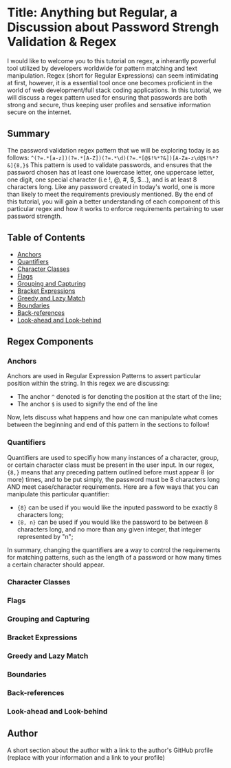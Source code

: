 # Title: Anything but Regular, a Discussion about Password Strengh Validation & Regex

I would like to welcome you to this tutorial on regex, a inherantly powerful tool utilized by developers worldwide for pattern matching and text manipulation. Regex (short for Regular Expressions) can seem intimidating at first, however, it is a essential tool once one becomes proficient in the world of web development/full stack coding applications. In this tutorial, we will discuss a regex pattern used for ensuring that passwords are both strong and secure, thus keeping user profiles and sensative information secure on the internet. 

## Summary

The password validation regex pattern that we will be exploring today is as follows: `^(?=.*[a-z])(?=.*[A-Z])(?=.*\d)(?=.*[@$!%*?&])[A-Za-z\d@$!%*?&]{8,}$`
This pattern is used to validate passwords, and ensures that the password chosen has at least one lowercase letter, one uppercase letter, one digit, one special character (i.e !, @, #, $, $...), and is at least 8 characters long. Like any password created in today's world, one is more than likely to meet the requirements previously mentioned. By the end of this tutorial, you will gain a better understanding of each component of this particular regex and how it works to enforce requirements pertaining to user password strength. 

## Table of Contents

- [Anchors](#anchors)
- [Quantifiers](#quantifiers)
- [Character Classes](#character-classes)
- [Flags](#flags)
- [Grouping and Capturing](#grouping-and-capturing)
- [Bracket Expressions](#bracket-expressions)
- [Greedy and Lazy Match](#greedy-and-lazy-match)
- [Boundaries](#boundaries)
- [Back-references](#back-references)
- [Look-ahead and Look-behind](#look-ahead-and-look-behind)

## Regex Components

### Anchors

Anchors are used in Regular Expression Patterns to assert particular position within the string. In this regex we are discussing:

   - The anchor `^` denoted is for denoting the position at the start of the line;
   - The anchor `$` is used to signify the end of the line

Now, lets discuss what happens and how one can manipulate what comes between the beginning and end of this pattern in the sections to follow!

### Quantifiers

Quantifiers are used to specifiy how many instances of a character, group, or certain character class must be present in the user input. In our regex, `{8,}` means that any preceding pattern outlined before must appear 8 (or more) times, and to be put simply, the password must be 8 characters long AND meet case/character requirements. Here are a few ways that you can manipulate this particular quantifier:

  - `{8}` can be used if you would like the inputed password to be exactly 8 characters long;
  - `{8, n}` can be used if you would like the password to be between 8 characters long, and no more than any given integer, that integer represented by "n";

In summary, changing the quantifiers are a way to control the requirements for matching patterns, such as the length of a password or how many times a certain character should appear. 

### Character Classes

### Flags

### Grouping and Capturing

### Bracket Expressions

### Greedy and Lazy Match

### Boundaries

### Back-references

### Look-ahead and Look-behind

## Author

A short section about the author with a link to the author's GitHub profile (replace with your information and a link to your profile)
